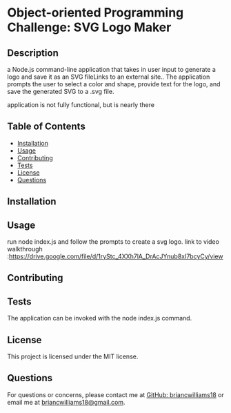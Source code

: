 # Object-oriented Programming Challenge: SVG Logo Maker

## Description
a Node.js command-line application that takes in user input to generate a logo and save it as an SVG fileLinks to an external site.. The application prompts the user to select a color and shape, provide text for the logo, and save the generated SVG to a .svg file.

application is not fully functional, but is nearly there

## Table of Contents
- [Installation](#installation)
- [Usage](#usage)
- [Contributing](#contributing)
- [Tests](#tests)
- [License](#license)
- [Questions](#questions)

## Installation

## Usage
run node index.js and follow the prompts to create a svg logo. link to video walkthrough :https://drive.google.com/file/d/1ryStc_4XXh7lA_DrAcJYnub8xI7bcyCy/view

## Contributing

## Tests
The application can be invoked with the node index.js command.

## License
This project is licensed under the MIT license.

## Questions
For questions or concerns, please contact me at [GitHub: briancwilliams18](https://github.com/briancwilliams18) or email me at briancwilliams18@gmail.com.
